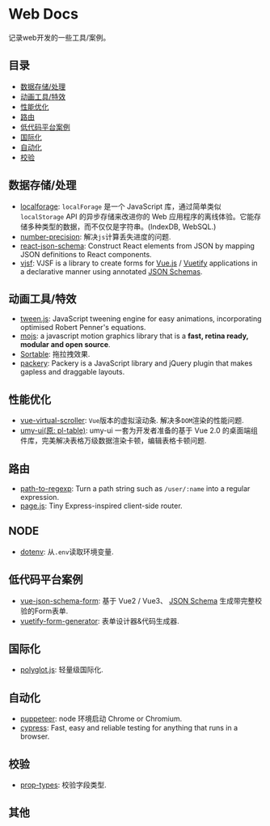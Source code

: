 # Web Docs

记录web开发的一些工具/案例。

## 目录

+ [数据存储/处理](#数据存储/处理)
+ [动画工具/特效](#动画工具/特效)
+ [性能优化](#性能优化)
+ [路由](#路由)
+ [低代码平台案例](#低代码平台案例)
+ [国际化](#国际化)
+ [自动化](#自动化)
+ [校验](#校验)

## 数据存储/处理

+ [localforage](http://localforage.docschina.org/): `localForage` 是一个 JavaScript 库，通过简单类似 `localStorage` API 的异步存储来改进你的 Web 应用程序的离线体验。它能存储多种类型的数据，而不仅仅是字符串。(IndexDB, WebSQL.)
+ [number-precision](): 解决`js`计算丢失进度的问题.
+ [react-json-schema](https://github.com/TechniqueSoftware/react-json-schema): Construct React elements from JSON by mapping JSON definitions to React components.
+ [vjsf](https://koumoul-dev.github.io/vuetify-jsonschema-form/latest/getting-started): VJSF is a library to create forms for [Vue.js](https://vuejs.org/) / [Vuetify](https://vuetifyjs.com/) applications in a declarative manner using annotated [JSON Schemas](https://json-schema.org/).

## 动画工具/特效

+ [tween.js](https://github.com/tweenjs/tween.js): JavaScript tweening engine for easy animations, incorporating optimised Robert Penner's equations.
+ [mojs](https://github.com/mojs/mojs): a javascript motion graphics library that is a **fast, retina ready, modular and open source**.
+ [Sortable](https://github.com/SortableJS/Sortable): 拖拉拽效果.
+ [packery](https://github.com/metafizzy/packery): Packery is a JavaScript library and jQuery plugin that makes gapless and draggable layouts.

## 性能优化

+ [vue-virtual-scroller](https://github.com/Akryum/vue-virtual-scroller): `Vue`版本的虚拟滚动条. 解决多`DOM`渲染的性能问题.
+ [umy-ui(原: pl-table)](https://github.com/u-leo/umy-ui): umy-ui 一套为开发者准备的基于 Vue 2.0 的桌面端组件库，完美解决表格万级数据渲染卡顿，编辑表格卡顿问题.

## 路由

+ [path-to-regexp](https://github.com/pillarjs/path-to-regexp): Turn a path string such as `/user/:name` into a regular expression.
+ [page.js](https://github.com/visionmedia/page.js): Tiny Express-inspired client-side router.

## NODE

+ [dotenv](https://github.com/motdotla/dotenv): 从`.env`读取环境变量.

## 低代码平台案例

+ [vue-json-schema-form](https://github.com/lljj-x/vue-json-schema-form): 基于 Vue2 / Vue3、 [JSON Schema](https://json-schema.org/understanding-json-schema/index.html) 生成带完整校验的Form表单.
+ [vuetify-form-generator](https://github.com/herodotus-cloud/vuetify-form-generator): 表单设计器&代码生成器.

## 国际化

+ [polyglot.js](https://github.com/airbnb/polyglot.js): 轻量级国际化.

## 自动化

+ [puppeteer](https://github.com/puppeteer/puppeteer): node 环境启动 Chrome or Chromium.
+ [cypress](https://github.com/cypress-io/cypress): Fast, easy and reliable testing for anything that runs in a browser.

## 校验

+ [prop-types](https://github.com/facebook/prop-types): 校验字段类型.

## 其他
